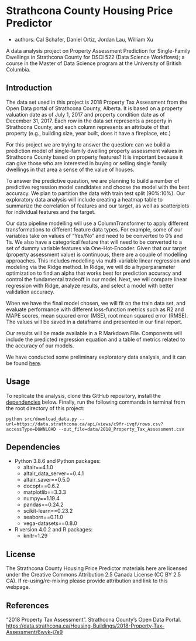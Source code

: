 # Strathcona County Housing Price Predictor
* authors: Cal Schafer, Daniel Ortiz, Jordan Lau, William Xu

A data analysis project on Property Assessment Prediction for Single-Family Dwellings in Strathcona County for DSCI 522 (Data Science Workflows); a course in the Master of Data Science program at the University of British Columbia.

## Introduction

The data set used in this project is 2018 Property Tax Assessment from the Open Data portal of Strathcona County, Alberta. It is based on a property valuation date as of July 1, 2017 and property condition date as of December 31, 2017. Each row in the data set represents a property in Strathcona County, and each column represents an attribute of that property (e.g., building size, year built, does it have a fireplace, etc.)

For this project we are trying to answer the question: can we build a prediction model of single-family dwelling property assessment values in Strathcona County based on property features? It is important because it can give those who are interested in buying or selling single family dwellings in that area a sense of the value of houses.

To answer the predictive question, we are planning to build a number of predictive regression model candidates and choose the model with the best accuracy. We plan to partition the data with train test split (90%:10%). Our exploratory data analysis will include creating a heatmap table to summarize the correlation of features and our target, as well as scatterplots for individual features and the target. 

Our data pipeline modelling will use a ColumnTransformer to apply different transformations to different feature data types. For example, some of our variables take on values of “Yes/No” and need to be converted to 0’s and 1’s. We also have a categorical feature that will need to be converted to a set of dummy variable features via One-Hot-Encoder. Given that our target (property assessment value) is continuous, there are a couple of modelling approaches. This includes modelling via multi-variable linear regression and modeling via the Ridge method. In Ridge, we will do a hyperparameter optimization to find an alpha that works best for prediction accuracy and control the fundamental tradeoff in our model. Next, we will compare linear regression with Ridge, analyze results, and select a model with better validation accuracy. 

When we have the final model chosen, we will fit on the train data set, and evaluate performance with different loss-function metrics such as R2 and MAPE scores, mean squared error (MSE), root mean squared error (RMSE). The values will be saved in a dataframe and presented in our final report.

Our results will be made available in a R Markdown File. Components will include the predicted regression equation and a table of metrics related to the accuracy of our models.

We have conducted some preliminary exploratory data analysis, and it can be found [here](src/housing_pred_eda.ipynb).


## Usage
To replicate the analysis, clone this GitHub repository, install the [dependencies](#dependencies) below. Finally, run the following commands in terminal from the root directory of this project:

```
python src/download_data.py --url=https://data.strathcona.ca/api/views/c9fr-ivqf/rows.csv?accessType=DOWNLOAD --out_file=data/2018_Property_Tax_Assessment.csv
```

## Dependencies
- Python 3.8.6 and Python packages:
   - altair==4.1.0
   - altair_data_server==0.4.1
   - altair_saver==0.5.0
   - docopt==0.6.2
   - matplotlib==3.3.3
   - numpy==1.19.4
   - pandas==0.24.2
   - scikit-learn==0.23.2
   - seaborn==0.11.0
   - vega-datasets==0.8.0
- R version 4.0.2 and R packages:
  - knitr=1.29

## License
The Strathcona County Housing Price Predictor materials here are licensed under the Creative Commons Attribution 2.5 Canada License (CC BY 2.5 CA). If re-using/re-mixing please provide attribution and link to this webpage.

## References
“2018 Property Tax Assessment”. Strathcona County’s Open Data Portal. <https://data.strathcona.ca/Housing-Buildings/2018-Property-Tax-Assessment/6wvk-j7e9>

